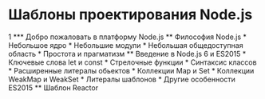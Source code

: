 
# Шаблоны проектирования Node.js

1 *** Добро пожаловать в платформу Node.js
    ** Философия Node.js
        * Небольшое ядро
        * Небольшие модули
        * Небольшая общедоступная область
        * Простота и прагматизм
    ** Введение в Node.js 6 и ES2015
        * Ключевые слова let и const
        * Стрелочные функции 
        * Синтаксис классов
        * Расширенные литералы обьектов
        * Коллекции Map и Set
        * Коллекции WeakMap и WeakSet
        * Литералы шаблонов
        * Другие особенности ES2015 
    ** Шаблон Reactor